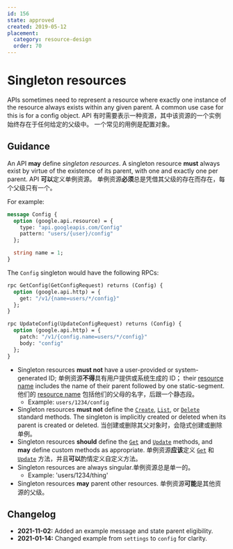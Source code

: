 ```yaml
---
id: 156
state: approved
created: 2019-05-12
placement:
  category: resource-design
  order: 70
---
```


# Singleton resources

APIs sometimes need to represent a resource where exactly one instance of the
resource always exists within any given parent. A common use case for this is
for a config object.
API 有时需要表示一种资源，其中该资源的一个实例始终存在于任何给定的父级中。 一个常见的用例是配置对象。

## Guidance 

An API **may** define _singleton resources_. A singleton resource **must** always exist by virtue of the existence of its parent, with one and exactly one per parent.
API **可以**定义单例资源。 单例资源**必须**总是凭借其父级的存在而存在，每个父级只有一个。

For example:
```proto
message Config {
  option (google.api.resource) = {
    type: "api.googleapis.com/Config"
    pattern: "users/{user}/config"
  };

  string name = 1;
}
```

The `Config` singleton would have the following RPCs:
```proto
rpc GetConfig(GetConfigRequest) returns (Config) {
  option (google.api.http) = {
    get: "/v1/{name=users/*/config}"
  };
}

rpc UpdateConfig(UpdateConfigRequest) returns (Config) {
  option (google.api.http) = {
    patch: "/v1/{config.name=users/*/config}"
    body: "config"
  };
}
```

- Singleton resources **must not** have a user-provided or system-generated ID;
单例资源**不得**具有用户提供或系统生成的 ID；
  their [resource name][aip-122] includes the name of their parent followed by one static-segment.
  他们的 [resource name][aip-122] 包括他们的父母的名字，后跟一个静态段。
  - Example: `users/1234/config`
- Singleton resources **must not** define the [`Create`][aip-133],
  [`List`][aip-132], or [`Delete`][aip-135] standard methods. The singleton is implicitly created or deleted when its parent is created or deleted.
  当创建或删除其父对象时，会隐式创建或删除单例。
- Singleton resources **should** define the [`Get`][aip-131] and
  [`Update`][aip-134] methods, and **may** define custom methods as appropriate.
  单例资源**应该**定义 [`Get`][aip-131] 和 [`Update`][aip-134] 方法，并且**可以**酌情定义自定义方法。
- Singleton resources are always singular.单例资源总是单一的。
  - Example: 'users/1234/thing'
- Singleton resources **may** parent other resources.
单例资源**可能**是其他资源的父级。
## Changelog

- **2021-11-02:** Added an example message and state parent eligibility.
- **2021-01-14:** Changed example from `settings` to `config` for clarity.

[aip-122]: ./0122.md
[aip-131]: ./0131.md
[aip-132]: ./0132.md
[aip-133]: ./0133.md
[aip-134]: ./0134.md
[aip-135]: ./0135.md
